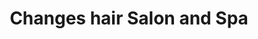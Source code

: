 ---
title: "Changes hair Salon and Spa"
url: /saskatoon/changes-hair-salon-and-spa/
shop: Friseurbedarf
---